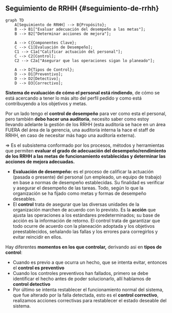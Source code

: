 ## **Seguimiento de RRHH** {#seguimiento-de-rrhh}

```mermaid
graph TD
    A[Seguimiento de RRHH] --> B{Propósito};
    B --> B1["Evaluar adecuación del desempeño a las metas"];
    B --> B2["Determinar acciones de mejora"];

    A --> C{Componentes Clave};
    C --> C1[Evaluación de Desempeño];
    C1 --> C1a["Calificar actuación del personal"];
    C --> C2[Control];
    C2 --> C2a["Asegurar que las operaciones sigan lo planeado"];

    A --> D{Tipos de Control};
    D --> D1[Preventivo];
    D --> D2[Detectivo];
    D --> D3[Correctivo];
```

**Sistema de evaluación de cómo el personal está rindiendo**, de cómo se está acercando a tener lo más alto del perfil pedido y como está contribuyendo a los objetivos y metas.

Por un lado tengo el **control de desempeño** para ver como esta el personal, pero también **debo hacer una auditoría**, necesito saber como estoy llevando adelante la gestión de los RRHH (esta auditoría se hace en un área FUERA del área de la gerencia, una auditoría interna la hace el staff de RRHH, en caso de necesitar más hago una auditoría externa).

⇒ Es el subsistema conformado por los procesos, métodos y herramientas que permiten **evaluar el grado de adecuación del desempeño/rendimiento de los RRHH a las metas de funcionamiento establecidas y determinar las acciones de mejora adecuadas.**

* **Evaluación de desempeño:** es el proceso de calificar la actuación (pasada o presente) del personal (un empleado, un equipo de trabajo) en base a normas de desempeño establecidas. Su finalidad es verificar y asegurar el desempeño de las tareas. Todo, según lo que la organización se ha fijado como metas y formas de desempeño deseables.  
* El **control** trata de asegurar que las diversas unidades de la organización marchen de acuerdo con lo previsto. Es la **acción** que ajusta las operaciones a los estándares predeterminados; su base de acción es la información de retorno. El control trata de garantizar que todo ocurre de acuerdo con la planeación adoptada y los objetivos preestablecidos, señalando las fallas y los errores para corregirlos y evitar reincidir en ellos.

Hay diferentes **momentos en los que controlar,** derivando asi en **tipos de control**:

* Cuando es previo a que ocurra un hecho, que se intenta evitar, entonces el **control es preventivo**  
* Cuando los controles preventivos han fallados, primero se debe identificar el hecho antes de poder solucionarlo, allí hablamos de **control detectivo**  
* Por último se intenta restablecer el funcionamiento normal del sistema, que fue alterado por la falla detectada, esto es el **control correctivo**, realizamos acciones correctivas para restablecer el estado deseable del sistema. 